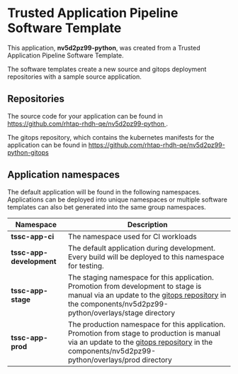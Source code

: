 # Trusted Application Pipeline Software Template

This application, **nv5d2pz99-python**, was created from a Trusted Application Pipeline Software Template.

The software templates create a new source and gitops deployment repositories with a sample source application. 

## Repositories

The source code for your application can be found in [https://github.com/rhtap-rhdh-qe/nv5d2pz99-python ](https://github.com/rhtap-rhdh-qe/nv5d2pz99-python ).
 
The gitops repository, which contains the kubernetes manifests for the application can be found in 
[https://github.com/rhtap-rhdh-qe/nv5d2pz99-python-gitops ](https://github.com/rhtap-rhdh-qe/nv5d2pz99-python-gitops ) 

## Application namespaces 

The default application will be found in the following namespaces. Applications can be deployed into unique namespaces or multiple software templates can also bet generated into the same group namespaces.  

|  Namespace   |  Description   |  
| -------- | -------- |
| **tssc-app-ci** | The namespace used for CI workloads |
| **tssc-app-development** | The default application during development. Every build will be deployed to this namespace for testing. |
| **tssc-app-stage** | The staging namespace for this application. Promotion from development to stage is manual via an update to the [gitops repository](https://github.com/rhtap-rhdh-qe/nv5d2pz99-python-gitops ) in the components/nv5d2pz99-python/overlays/stage directory |
| **tssc-app-prod** | The production namespace for this application. Promotion from stage to production is manual via an update to the [gitops repository](https://github.com/rhtap-rhdh-qe/nv5d2pz99-python-gitops ) in the components/nv5d2pz99-python/overlays/prod directory |